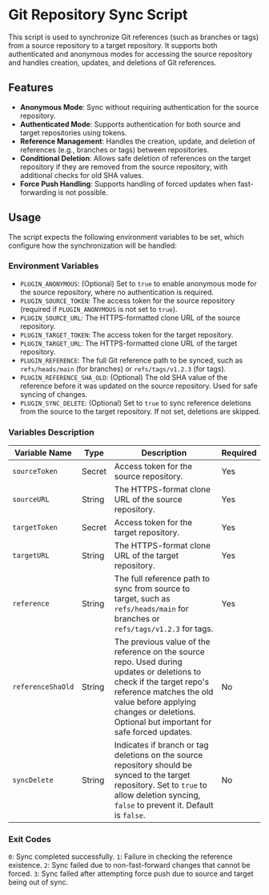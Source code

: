 # Git Repository Sync Script

This script is used to synchronize Git references (such as branches or tags) from a source repository to a target repository. It supports both authenticated and anonymous modes for accessing the source repository and handles creation, updates, and deletions of Git references.

## Features
- **Anonymous Mode**: Sync without requiring authentication for the source repository.
- **Authenticated Mode**: Supports authentication for both source and target repositories using tokens.
- **Reference Management**: Handles the creation, update, and deletion of references (e.g., branches or tags) between repositories.
- **Conditional Deletion**: Allows safe deletion of references on the target repository if they are removed from the source repository, with additional checks for old SHA values.
- **Force Push Handling**: Supports handling of forced updates when fast-forwarding is not possible.

## Usage

The script expects the following environment variables to be set, which configure how the synchronization will be handled:

### Environment Variables

- `PLUGIN_ANONYMOUS`: (Optional) Set to `true` to enable anonymous mode for the source repository, where no authentication is required.
- `PLUGIN_SOURCE_TOKEN`: The access token for the source repository (required if `PLUGIN_ANONYMOUS` is not set to `true`).
- `PLUGIN_SOURCE_URL`: The HTTPS-formatted clone URL of the source repository.
- `PLUGIN_TARGET_TOKEN`: The access token for the target repository.
- `PLUGIN_TARGET_URL`: The HTTPS-formatted clone URL of the target repository.
- `PLUGIN_REFERENCE`: The full Git reference path to be synced, such as `refs/heads/main` (for branches) or `refs/tags/v1.2.3` (for tags).
- `PLUGIN_REFERENCE_SHA_OLD`: (Optional) The old SHA value of the reference before it was updated on the source repository. Used for safe syncing of changes.
- `PLUGIN_SYNC_DELETE`: (Optional) Set to `true` to sync reference deletions from the source to the target repository. If not set, deletions are skipped.

### Variables Description

| Variable Name        | Type    | Description                                                                                                                                                                                                                                 | Required |
|----------------------|---------|---------------------------------------------------------------------------------------------------------------------------------------------------------------------------------------------------------------------------------------------|----------|
| `sourceToken`         | Secret  | Access token for the source repository.                                                                                                                                                                                                     | Yes      |
| `sourceURL`           | String  | The HTTPS-format clone URL of the source repository.                                                                                                                                                                                        | Yes      |
| `targetToken`         | Secret  | Access token for the target repository.                                                                                                                                                                                                     | Yes      |
| `targetURL`           | String  | The HTTPS-format clone URL of the target repository.                                                                                                                                                                                        | Yes      |
| `reference`           | String  | The full reference path to sync from source to target, such as `refs/heads/main` for branches or `refs/tags/v1.2.3` for tags.                                                                                                               | Yes      |
| `referenceShaOld`     | String  | The previous value of the reference on the source repo. Used during updates or deletions to check if the target repo's reference matches the old value before applying changes or deletions. Optional but important for safe forced updates. | No       |
| `syncDelete`          | String  | Indicates if branch or tag deletions on the source repository should be synced to the target repository. Set to `true` to allow deletion syncing, `false` to prevent it. Default is `false`.                                                 | No       |


### Exit Codes
`0`: Sync completed successfully.
`1`: Failure in checking the reference existence.
`2`: Sync failed due to non-fast-forward changes that cannot be forced.
`3`: Sync failed after attempting force push due to source and target being out of sync.
